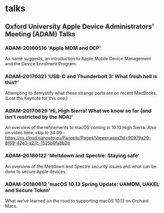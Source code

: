 # talks

## Oxford University Apple Device Administrators' Meeting (ADAM) Talks

### ADAM-20160516 'Apple MDM and DEP'

As name suggests, an introduction to Apple Mobile Device Management and the Device Enrolment Program.

### ADAM-20170321 'USB-C and Thunderbolt 3: What fresh hell is this?'

Attempting to demystify what these strange ports are on recent MacBooks. (Lost the Keynote for this one.)

### ADAM-20170629 'Hi, High Sierra! What we know so far (and isn't restricted by the NDA)'

An overview of the refinements to macOS coming in 10.13 High Sierra. 
Also on video here, skip to 34:00 - https://ox.cloud.panopto.eu/Panopto/Pages/Viewer.aspx?id=90979a20-8f69-42e3-a27c-1525b9fabb2e

### ADAM-20180122 'Meltdown and Spectre: Staying safe'

An overview of the Meltdown and Spectre security issues and what can be done to secure Apple devices.

### ADAM-20180612 'macOS 10.13 Spring Update: UAMDM, UAKEL and Secure Token'

What we've learned on the road to supporting macOS 10.13 on Orchard Macs.
